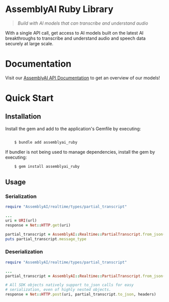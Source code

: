 # AssemblyAI Ruby Library
> _Build with AI models that can transcribe and understand audio_

With a single API call, get access to AI models built on the latest AI breakthroughs to transcribe and understand audio and speech data securely at large scale.

# Documentation

Visit our [AssemblyAI API Documentation](https://www.assemblyai.com/docs) to get an overview of our models!

# Quick Start

## Installation

Install the gem and add to the application's Gemfile by executing:

```bash

    $ bundle add assemblyai_ruby
```

If bundler is not being used to manage dependencies, install the gem by executing:

```bash
    $ gem install assemblyai_ruby
```

## Usage

### Serialization

```ruby
require "AssemblyAI/realtime/types/partial_transcript"

...
uri = URI(url)
response = Net::HTTP.get(uri)

partial_transcript = AssemblyAI::Realtime::PartialTranscript.from_json(json_object: response)
puts partial_transcript.message_type
```

### Deserialization

```ruby
require "AssemblyAI/realtime/types/partial_transcript"

...
partial_transcript = AssemblyAI::Realtime::PartialTranscript.from_json(json_object: response)

# All SDK objects natively support to_json calls for easy 
# serialization, even of highly nested objects.
response = Net::HTTP.post(uri, partial_transcript.to_json, headers)
```
